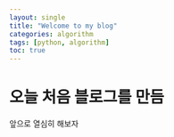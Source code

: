 ```yaml
---
layout: single
title: "Welcome to my blog"
categories: algorithm
tags: [python, algorithm]
toc: true
---
```


# 오늘 처음 블로그를 만듬

앞으로 열심히 해보자
